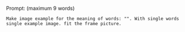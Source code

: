 Prompt: (maximum 9 words)
```
Make image example for the meaning of words: "". With single words single example image. fit the frame picture.
```
